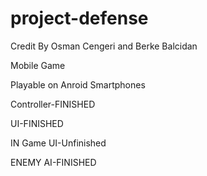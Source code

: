 # project-defense

Credit By Osman Cengeri and Berke Balcidan

Mobile Game

Playable on Anroid Smartphones

Controller-FINISHED

UI-FINISHED

IN Game UI-Unfinished

ENEMY AI-FINISHED

